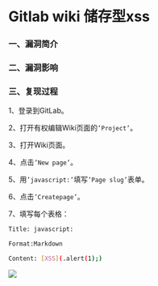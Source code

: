 # Gitlab wiki 储存型xss

### 一、漏洞简介

### 二、漏洞影响

### 三、复现过程

1、登录到GitLab。

2、打开有权编辑Wiki页面的`’Project’`。

3、打开Wiki页面。

4、点击`’New page’`。

5、用`’javascript:’`填写`’Page slug’`表单。

6、点击`’Createpage’`。

7、填写每个表格：


```bash
Title: javascript:

Format:Markdown

Content: [XSS](.alert(1);)
```

![](images/15890290690006.png)

